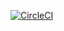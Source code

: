 [![CircleCI](https://circleci.com/gh/Ampretuzo/the_data_incubator_demo/tree/master.svg?style=svg)](https://circleci.com/gh/Ampretuzo/the_data_incubator_demo/tree/master)